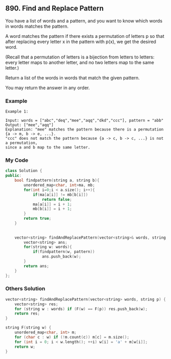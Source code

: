 ## 890. Find and Replace Pattern

You have a list of words and a pattern, and you want to know which words in words matches the pattern.

A word matches the pattern if there exists a permutation of letters p so that after replacing every letter x in the pattern with p(x), we get the desired word.

(Recall that a permutation of letters is a bijection from letters to letters: every letter maps to another letter, and no two letters map to the same letter.)

Return a list of the words in words that match the given pattern. 

You may return the answer in any order.


### Example
```
Example 1:

Input: words = ["abc","deq","mee","aqq","dkd","ccc"], pattern = "abb"
Output: ["mee","aqq"]
Explanation: "mee" matches the pattern because there is a permutation {a -> m, b -> e, ...}. 
"ccc" does not match the pattern because {a -> c, b -> c, ...} is not a permutation,
since a and b map to the same letter.
```

### My Code
```c++
class Solution {
public:
    bool findpattern(string a, string b){
        unordered_map<char, int>ma, mb;
        for(int i=0;i < a.size(); i++){
            if(ma[a[i]] != mb[b[i]])
                return false;
            ma[a[i]] = i + 1;
            mb[b[i]] = i + 1;
        }
        return true;   
    }
    
    
    vector<string> findAndReplacePattern(vector<string>& words, string pattern) {
        vector<string> ans;
        for(string w: words){
            if(findpattern(w, pattern))
                ans.push_back(w);
        }
        return ans;
    }
}; 
```


### Others Solution
```c++
vector<string> findAndReplacePattern(vector<string> words, string p) {
    vector<string> res;
    for (string w : words) if (F(w) == F(p)) res.push_back(w);
    return res;
}

string F(string w) {
    unordered_map<char, int> m;
    for (char c : w) if (!m.count(c)) m[c] = m.size();
    for (int i = 0; i < w.length(); ++i) w[i] = 'a' + m[w[i]];
    return w;
}
```


